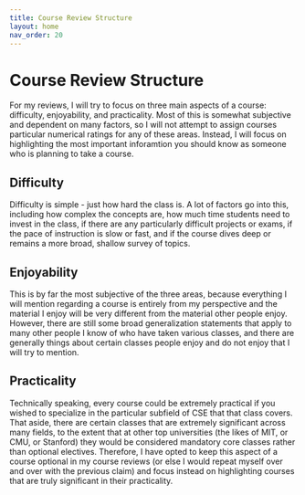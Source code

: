 ```yaml
---
title: Course Review Structure
layout: home
nav_order: 20
---
```

# Course Review Structure

For my reviews, I will try to focus on three main aspects of a course: difficulty, enjoyability, and practicality. Most of this is somewhat subjective and dependent on many factors, so I will not attempt to assign courses particular numerical ratings for any of these areas. Instead, I will focus on highlighting the most important inforamtion you should know as someone who is planning to take a course.

## Difficulty
Difficulty is simple - just how hard the class is. A lot of factors go into this, including how complex the concepts are, how much time students need to invest in the class, if there are any particularly difficult projects or exams, if the pace of instruction is slow or fast, and if the course dives deep or remains a more broad, shallow survey of topics.

## Enjoyability
This is by far the most subjective of the three areas, because everything I will mention regarding a course is entirely from my perspective and the material I enjoy will be very different from the material other people enjoy. However, there are still some broad generalization statements that apply to many other people I know of who have taken various classes, and there are generally things about certain classes people enjoy and do not enjoy that I will try to mention.

## Practicality
Technically speaking, every course could be extremely practical if you wished to specialize in the particular subfield of CSE that that class covers. That aside, there are certain classes that are extremely significant across many fields, to the extent that at other top universities (the likes of MIT, or CMU, or Stanford) they would be considered mandatory core classes rather than optional electives. Therefore, I have opted to keep this aspect of a course optional in my course reviews (or else I would repeat myself over and over with the previous claim) and focus instead on highlighting courses that are truly significant in their practicality.